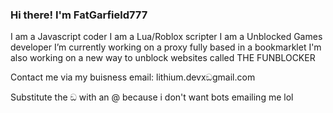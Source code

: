 ### Hi there! I'm FatGarfield777
I am a Javascript coder
I am a Lua/Roblox scripter
I am a Unblocked Games developer
I’m currently working on a proxy fully based in a bookmarklet
I'm also working on a new way to unblock websites called THE FUNBLOCKER

Contact me via my buisness email: lithium.devxඞgmail.com

Substitute the ඞ with an @ because i don't want bots emailing me lol
